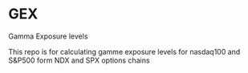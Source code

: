 # GEX
Gamma Exposure levels

This repo is for calculating gamme exposure levels for nasdaq100 and S&P500 form NDX and SPX options chains 
